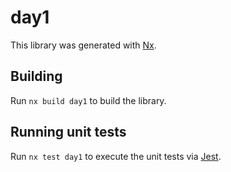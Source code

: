 # day1

This library was generated with [Nx](https://nx.dev).

## Building

Run `nx build day1` to build the library.

## Running unit tests

Run `nx test day1` to execute the unit tests via [Jest](https://jestjs.io).
